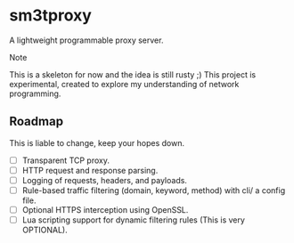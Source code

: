 # sm3tproxy

A lightweight programmable proxy server.

> [!NOTE]
> This is a skeleton for now and the idea is still rusty ;)
> This project is experimental, created to explore my understanding of network programming.

## Roadmap

This is liable to change, keep your hopes down.

- [ ] Transparent TCP proxy.
- [ ] HTTP request and response parsing.
- [ ] Logging of requests, headers, and payloads.
- [ ] Rule-based traffic filtering (domain, keyword, method) with cli/ a config file.
- [ ] Optional HTTPS interception using OpenSSL.
- [ ] Lua scripting support for dynamic filtering rules (This is very OPTIONAL).
